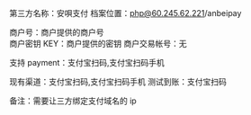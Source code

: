 第三方名称：安唄支付
档案位置：php@60.245.62.221/anbeipay

商户号：商户提供的商户号  
商户密钥 KEY：商户提供的密钥
商户交易帐号：无

支持 payment：支付宝扫码,支付宝扫码手机

现有渠道：支付宝扫码,支付宝扫码手机
测试到账：支付宝扫码

备注：需要让三方绑定支付域名的 ip
